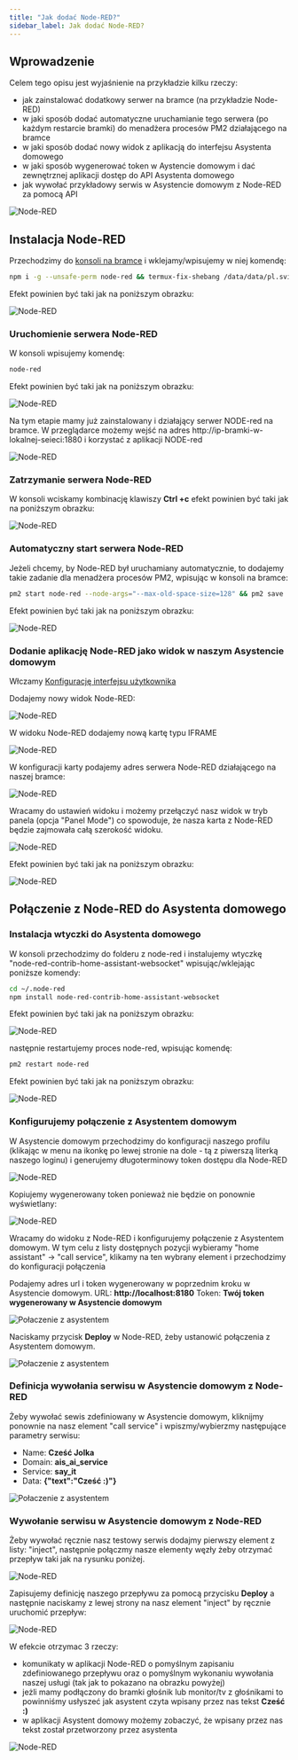 ```yaml
---
title: "Jak dodać Node-RED?"
sidebar_label: Jak dodać Node-RED?
---
```


## Wprowadzenie

Celem tego opisu jest wyjaśnienie na przykładzie kilku rzeczy:

- jak zainstalować dodatkowy serwer na bramce (na przykładzie Node-RED)
- w jaki sposób dodać automatyczne uruchamianie tego serwera (po każdym restarcie bramki) do menadżera procesów PM2 działającego na bramce
- w jaki sposób dodać nowy widok z aplikacją do interfejsu Asystenta domowego
- w jaki sposób wygenerować token w Aystencie domowym i dać zewnętrznej aplikacji dostęp do API Asystenta domowego
- jak wywołać przykładowy serwis w Asystencie domowym z Node-RED za pomocą API

![Node-RED](/img/en/faq/node_red_hey_jolka.png)


## Instalacja Node-RED

Przechodzimy do [konsoli na bramce](/docs/ais_bramka_remote_ssh) i wklejamy/wpisujemy w niej komendę:

```bash
npm i -g --unsafe-perm node-red && termux-fix-shebang /data/data/pl.sviete.dom/files/usr/bin/node-red
```

Efekt powinien być taki jak na poniższym obrazku:

![Node-RED](/img/en/faq/node_red_install.png)


### Uruchomienie serwera Node-RED

W konsoli wpisujemy komendę:
```bash
node-red
```

Efekt powinien być taki jak na poniższym obrazku:

![Node-RED](/img/en/faq/node_red_start.png)

Na tym etapie mamy już zainstalowany i działający serwer NODE-red na bramce. W przeglądarce możemy wejść na adres http://ip-bramki-w-lokalnej-seieci:1880 i korzystać z aplikacji NODE-red

![Node-RED](/img/en/faq/node_red_in_browser.png)


### Zatrzymanie serwera Node-RED

W konsoli wciskamy kombinację klawiszy **Ctrl +c** efekt powinien być taki jak na poniższym obrazku:


![Node-RED](/img/en/faq/node_red_stop_in_console.png)


### Automatyczny start serwera Node-RED

Jeżeli chcemy, by Node-RED był uruchamiany automatycznie, to dodajemy takie zadanie dla menadżera procesów PM2, wpisując w konsoli na bramce:

```bash
pm2 start node-red --node-args="--max-old-space-size=128" && pm2 save
```
Efekt powinien być taki jak na poniższym obrazku:

![Node-RED](/img/en/faq/node_red_start_from_pm2.png)


### Dodanie aplikację Node-RED jako widok w naszym Asystencie domowym

Włczamy [Konfigurację interfejsu użytkownika](/docs/ais_app_ui_config)

Dodajemy nowy widok Node-RED:

![Node-RED](/img/en/faq/node_red_view.png)

W widoku Node-RED dodajemy nową kartę typu IFRAME

![Node-RED](/img/en/faq/node_red_new_card.png)

W konfiguracji karty podajemy adres serwera Node-RED działającego na naszej bramce:

![Node-RED](/img/en/faq/node_red_new_card_2.png)

Wracamy do ustawień widoku i możemy przełączyć nasz widok w tryb panela (opcja "Panel Mode") co spowoduje, że nasza karta z Node-RED będzie zajmowała całą szerokość widoku.

![Node-RED](/img/en/faq/node_red_view_panel_mode.png)


Efekt powinien być taki jak na poniższym obrazku:

![Node-RED](/img/en/faq/node_red_in_view.png)


## Połączenie z Node-RED do Asystenta domowego

### Instalacja wtyczki do Asystenta domowego

W konsoli przechodzimy do folderu z node-red i instalujemy wtyczkę "node-red-contrib-home-assistant-websocket" wpisując/wklejając poniższe komendy:

```bash
cd ~/.node-red
npm install node-red-contrib-home-assistant-websocket
```

Efekt powinien być taki jak na poniższym obrazku:

![Node-RED](/img/en/faq/node_red_install_plugin_to_hass.png)

następnie restartujemy proces node-red, wpisując komendę:

```bash
pm2 restart node-red
```

Efekt powinien być taki jak na poniższym obrazku:

![Node-RED](/img/en/faq/node_red_reset_from_pm2.png)



### Konfigurujemy połączenie z Asystentem domowym

W Asystencie domowym przechodzimy do konfiguracji naszego profilu (klikając w menu na ikonkę po lewej stronie na dole - tą z piwerszą literką naszego loginu) i generujemy długoterminowy token dostępu dla Node-RED

![Node-RED](/img/en/faq/node_red_long_token.png)

Kopiujemy wygenerowany token ponieważ nie będzie on ponownie wyświetlany:

![Node-RED](/img/en/faq/node_red_long_token_copy.png)

Wracamy do widoku z Node-RED i konfigurujemy połączenie z Asystentem domowym.
W tym celu z listy dostępnych pozycji wybieramy "home assistant" -> "call service", klikamy na ten wybrany element i przechodzimy do konfiguracji połączenia

Podajemy adres url i token wygenerowany w poprzednim kroku w Asystencie domowym.
URL: **http://localhost:8180**
Token: **Twój token wygenerowany w Asystencie domowym**

![Połaczenie z asystentem](/img/en/faq/Node-red-Home-Assistant-connection.png)


Naciskamy przycisk **Deploy** w Node-RED, żeby ustanowić połączenia z Asystentem domowym.

![Połaczenie z asystentem](/img/en/faq/node_red_deploy.png)



### Definicja wywołania serwisu w Asystencie domowym z Node-RED

Żeby wywołać sewis zdefiniowany w Asystencie domowym, kliknijmy ponownie na nasz element "call service" i wpiszmy/wybierzmy następujące parametry serwisu:

- Name: **Cześć Jolka**
- Domain: **ais_ai_service**
- Service: **say_it**
- Data: **{"text":"Cześć :)"}**


![Połaczenie z asystentem](/img/en/faq/node_red_home_assistant_service_definition.png)


### Wywołanie serwisu w Asystencie domowym z Node-RED

Żeby wywołać ręcznie nasz testowy serwis dodajmy pierwszy element z listy: "inject", następnie połączmy nasze elementy węzły żeby otrzymać przepływ taki jak na rysunku poniżej.

![Node-RED](/img/en/faq/node_red_test_call_service.png)

Zapisujemy definicję naszego przepływu za pomocą przycisku **Deploy** a następnie naciskamy z lewej strony na nasz element "inject" by ręcznie uruchomić przepływ:

![Node-RED](/img/en/faq/node_red_call_service.png)

W efekcie otrzymac 3 rzeczy:

- komunikaty w aplikacji Node-RED o pomyślnym zapisaniu zdefiniowanego przepływu oraz o pomyślnym wykonaniu wywołania naszej usługi (tak jak to pokazano na obrazku powyżej)
- jeżli mamy podłączony do bramki głośnik lub monitor/tv z głośnikami to powinniśmy usłyszeć jak asystent czyta wpisany przez nas tekst **Cześć :)**
- w aplikacji Asystent domowy możemy zobaczyć, że wpisany przez nas tekst został przetworzony przez asystenta

![Node-RED](/img/en/faq/node_red_to_ais.png)
